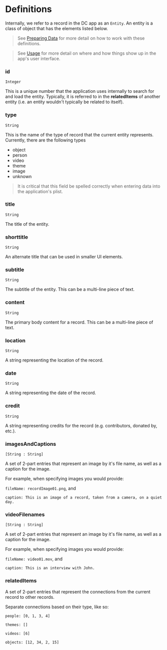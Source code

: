 # Definitions
Internally, we refer to a record in the DC app as an `Entity`. An entity is a class of object that has the  elements listed below.

> See [Preparing Data](preparingData.md) for more detail on how to work with these definitions.

> See [Usage](usage.md) for more detail on where and how things show up in the app's user interface.

### id 
`Integer`

This is a unique number that the application uses internally to search for and load the entity. Typically, it is referred to in the **relatedItems** of another entity (i.e. an entity wouldn't typically be related to itself).

### type
`String`

This is the name of the type of record that the current entity represents. Currently, there are the following types

* object
* person
* video
* theme
* image
* unknown

> It is critical that this field be spelled correctly when entering data into the application's plist.

### title
`String`

The title of the entity.

### shorttitle
`String`

An alternate title that can be used in smaller UI elements.

### subtitle
`String`

The subtitle of the entity. This can be a multi-line piece of text.

### content
`String`

The primary body content for a record. This can be a multi-line piece of text.

### location
`String`

A string representing the location of the record.

### date
`String`

A string representing the date of the record.

### credit
`String`

A string representing credits for the record (e.g. contributors, donated by, etc.).

### imagesAndCaptions 
`[String : String]`

A set of 2-part entries that represent an image by it's file name, as well as a caption for the image.

For example, when specifying images you would provide:

`fileName: recordImage01.png`, and

`caption: This is an image of a record, taken from a camera, on a quiet day.`

### videoFilenames
`[String : String]`

A set of 2-part entries that represent an image by it's file name, as well as a caption for the image.

For example, when specifying images you would provide:

`fileName: video01.mov`, and

`caption: This is an interview with John.`

### relatedItems

A set of 2-part entries that represent the connections from the current record to other records.

Separate connections based on their type, like so:

`people: [0, 1, 3, 4]`

`themes: []`

`videos: [6]`

`objects: [12, 34, 2, 15]`